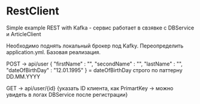 # RestClient
Simple example REST with Kafka - сервис работает в свзявке с DBService и ArticleClient

Необходимо поднять локальный брокер под Kafkу. Переопределить application.yml. Базовая реализация. 

POST -> api/user {
	"firstName" : "",
	"secondName" : "",
	"lastName" : "",
	"dateOfBirthDay" : "12.01.1995"
} = dateOfBirthDay строго по паттерну DD.MM.YYYY

GET -> api/user/{id} {указать ID клиента, как PrimartKey -> можно увидеть в логах DBService после регистрации}
